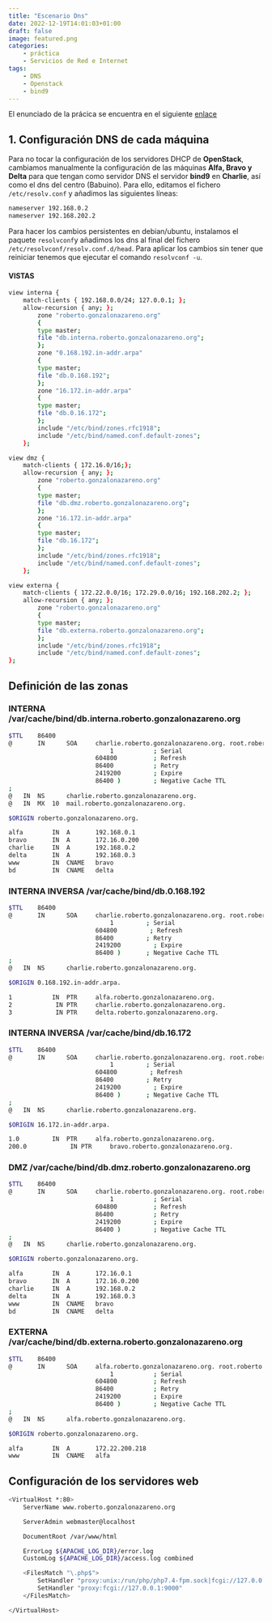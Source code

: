 ```yaml
---
title: "Escenario Dns"
date: 2022-12-19T14:01:03+01:00
draft: false
image: featured.png
categories:
    - práctica
    - Servicios de Red e Internet
tags:
    - DNS
    - Openstack
    - bind9
---
```


El enunciado de la prácica se encuentra en el siguiente [enlace](https://fp.josedomingo.org/sri2223/5_dns/practica.html)

## 1. Configuración DNS de cada máquina

Para no tocar la configuración de los servidores DHCP de **OpenStack**, cambiamos manualmente la configuración de las máquinas **Alfa, Bravo y Delta** para que tengan como servidor DNS el servidor **bind9** en **Charlie**, así como el dns del centro (Babuino). Para ello, editamos el fichero `/etc/resolv.conf` y añadimos las siguientes líneas:

```bash
nameserver 192.168.0.2
nameserver 192.168.202.2
```

Para hacer los cambios persistentes en debian/ubuntu, instalamos el paquete `resolvconf`y añadimos los dns al final del fichero `/etc/resolvconf/resolv.conf.d/head`. Para aplicar los cambios sin tener que reiniciar tenemos que ejecutar el comando `resolvconf -u`.

#### VISTAS

```bash
view interna {
    match-clients { 192.168.0.0/24; 127.0.0.1; };
    allow-recursion { any; };
        zone "roberto.gonzalonazareno.org"
        {
        type master;
        file "db.interna.roberto.gonzalonazareno.org";
        };
        zone "0.168.192.in-addr.arpa"
        {
        type master;
        file "db.0.168.192";
        };
        zone "16.172.in-addr.arpa"
        {
        type master;
        file "db.0.16.172";
        };
        include "/etc/bind/zones.rfc1918";
        include "/etc/bind/named.conf.default-zones";
    };

view dmz {
    match-clients { 172.16.0/16;};
    allow-recursion { any; };
        zone "roberto.gonzalonazareno.org"
        {
        type master;
        file "db.dmz.roberto.gonzalonazareno.org";
        };
        zone "16.172.in-addr.arpa"
        {
        type master;
        file "db.16.172";
        };
        include "/etc/bind/zones.rfc1918";
        include "/etc/bind/named.conf.default-zones";
    };

view externa {
    match-clients { 172.22.0.0/16; 172.29.0.0/16; 192.168.202.2; };
    allow-recursion { any; };
        zone "roberto.gonzalonazareno.org"
        {
        type master;
        file "db.externa.roberto.gonzalonazareno.org";
        };
        include "/etc/bind/zones.rfc1918";
        include "/etc/bind/named.conf.default-zones";
};
```

## Definición de las zonas

### INTERNA /var/cache/bind/db.interna.roberto.gonzalonazareno.org

```bash
$TTL    86400
@       IN      SOA     charlie.roberto.gonzalonazareno.org. root.roberto.gonzalonazareno.org. (
                            1           ; Serial
                        604800          ; Refresh
                        86400           ; Retry
                        2419200         ; Expire
                        86400 )         ; Negative Cache TTL
;
@	IN	NS		charlie.roberto.gonzalonazareno.org.
@	IN	MX	10	mail.roberto.gonzalonazareno.org.

$ORIGIN roberto.gonzalonazareno.org.

alfa        IN  A       192.168.0.1
bravo       IN  A       172.16.0.200
charlie     IN  A       192.168.0.2
delta       IN  A       192.168.0.3
www         IN  CNAME   bravo
bd          IN  CNAME   delta
```


### INTERNA INVERSA /var/cache/bind/db.0.168.192

```bash
$TTL    86400
@       IN      SOA     charlie.roberto.gonzalonazareno.org. root.roberto.gonzalonazareno.org. (
                            1         ; Serial
                        604800         ; Refresh
                        86400         ; Retry
                        2419200         ; Expire
                        86400 )       ; Negative Cache TTL
;
@	IN	NS		charlie.roberto.gonzalonazareno.org.

$ORIGIN 0.168.192.in-addr.arpa.

1			IN	PTR		alfa.roberto.gonzalonazareno.org.
2            IN	PTR		charlie.roberto.gonzalonazareno.org.
3            IN	PTR		delta.roberto.gonzalonazareno.org.
```

### INTERNA INVERSA /var/cache/bind/db.16.172

```bash
$TTL    86400
@       IN      SOA     charlie.roberto.gonzalonazareno.org. root.roberto.gonzalonazareno.org. (
                            1         ; Serial
                        604800         ; Refresh
                        86400         ; Retry
                        2419200         ; Expire
                        86400 )       ; Negative Cache TTL
;
@	IN	NS		charlie.roberto.gonzalonazareno.org.

$ORIGIN 16.172.in-addr.arpa.

1.0			IN	PTR		alfa.roberto.gonzalonazareno.org.
200.0            IN	PTR		bravo.roberto.gonzalonazareno.org.
```

### DMZ /var/cache/bind/db.dmz.roberto.gonzalonazareno.org

```bash
$TTL    86400
@       IN      SOA     charlie.roberto.gonzalonazareno.org. root.roberto.gonzalonazareno.org. (
                            1           ; Serial
                        604800          ; Refresh
                        86400           ; Retry
                        2419200         ; Expire
                        86400 )         ; Negative Cache TTL
;
@	IN	NS		charlie.roberto.gonzalonazareno.org.

$ORIGIN roberto.gonzalonazareno.org.

alfa        IN  A       172.16.0.1
bravo       IN  A       172.16.0.200
charlie     IN  A       192.168.0.2
delta       IN  A       192.168.0.3
www         IN  CNAME   bravo
bd          IN  CNAME   delta
```

### EXTERNA /var/cache/bind/db.externa.roberto.gonzalonazareno.org

```bash
$TTL    86400
@       IN      SOA     alfa.roberto.gonzalonazareno.org. root.roberto.gonzalonazareno.org. (
                            1           ; Serial
                        604800          ; Refresh
                        86400           ; Retry
                        2419200         ; Expire
                        86400 )         ; Negative Cache TTL
;
@	IN	NS		alfa.roberto.gonzalonazareno.org.

$ORIGIN roberto.gonzalonazareno.org.

alfa        IN  A       172.22.200.218
www         IN  CNAME   alfa
```


## Configuración de los servidores web

```bash
<VirtualHost *:80>
    ServerName www.roberto.gonzalonazareno.org

    ServerAdmin webmaster@localhost

    DocumentRoot /var/www/html

    ErrorLog ${APACHE_LOG_DIR}/error.log
    CustomLog ${APACHE_LOG_DIR}/access.log combined

    <FilesMatch "\.php$">
        SetHandler "proxy:unix:/run/php/php7.4-fpm.sock|fcgi://127.0.0.1/" 
        SetHandler "proxy:fcgi://127.0.0.1:9000" 
    </FilesMatch>

</VirtualHost>


```
